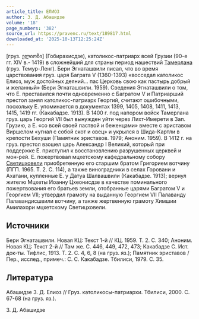 ```yaml
---
article_title: ЕЛИОЗ
author: З. Д. Абашидзе
volume: '18'
page_numbers: '382'
source_url: https://pravenc.ru/text/189817.html
downloaded_at: '2025-10-13T12:25:24Z'
---
```


[груз. ელიოზი] (Гобирахисдзе), католикос-патриарх всей Грузии (90-е гг. XIV в.- 1419) в сложнейший для страны период нашествий [Тамерлана](https://pravenc.ru/text/Тамерлана.html) (груз. Темур-Ленг). Бери Эгнаташвили писал, что во время царствования груз. царя Баграта V (1360-1393) «восседал католикос Елиоз, муж достойных деяний... пас Церковь свою как пастырь добрый и желанный» (Бери Эгнаташвили. 1959). Сведения Эгнаташвили о том, что Е. преставился почти одновременно с Багратом V и Патриарший престол занял католикос-патриарх Георгий, считают ошибочными, поскольку Е. упоминается в документах 1399, 1405, 1408, 1411, 1413, 1415, 1419 гг. (Какабадзе. 1913). В 1400 г. под напором войск Тамерлана груз. царь Георгий VII был вынужден уйти через Лихт-Имерети в Зап. Грузию, а Е. «со всей своей паствой и беженцами» вместе с эриставом Виршелом «угнал с собой скот и овец» и укрылся в Шида-Картли в крепости Бехуши (Памятник эриставов. 1979; Аноним. 1959). В 1412 г. на груз. престол взошел царь Александр I Великий, который при поддержке Е. приступил к восстановлению разрушенных церквей и мон-рей. Е. пожертвовал мцхетскому кафедральному собору [Светицховели](https://pravenc.ru/text/Светицховели.html) приобретенную его старшим братом Григорием вотчину (ПГП. 1965. Т. 2. С. 114), а также виноградники в селах Горовани и Ахатани, купленные Е. у Датуа Шалвашвили (Какабадзе. 1913); вернул жителю Мцхеты Иоанну Цхеонисдзе в качестве поминального пожертвования его братьев земли, отобранные царями Багратом V и Георгием VII; утвердил грамоту на выданную Георгием VII Палаванду Палавандисшвили вотчину, а также жертвенную грамоту Химшии Амилахори мцхетскому Светицховели.

## Источники

Бери Эгнаташвили. Новая КЦ: Текст 1-й // КЦ. 1959. Т. 2. С. 340; Аноним. Новая КЦ: Текст 2-й // Там же. С. 446, 449, 472, 473; Какабадзе С. Ист. док-ты. Тифлис, 1913. Т. 2. С. 4, 6, 8 (на груз. яз.); Памятник эриставов / Пер., исслед., примеч.: С. С. Какабадзе. Тбилиси, 1979. С. 35.

## Литература

Абашидзе З. Д. Елиоз // Груз. католикосы-патриархи. Тбилиси, 2000. С. 67-68 (на груз. яз.).

З. Д. Абашидзе
